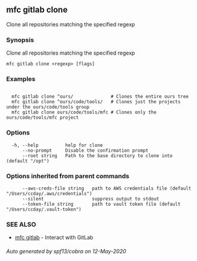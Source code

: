## mfc gitlab clone

Clone all repositories matching the specified regexp

### Synopsis

Clone all repositories matching the specified regexp

```
mfc gitlab clone <regexp> [flags]
```

### Examples

```

  mfc gitlab clone ^ours/              # Clones the entire ours tree
  mfc gitlab clone ^ours/code/tools/   # Clones just the projects under the ours/code/tools group
  mfc gitlab clone ours/code/tools/mfc # Clones only the ours/code/tools/mfc project

```

### Options

```
  -h, --help          help for clone
      --no-prompt     Disable the confirmation prompt
      --root string   Path to the base directory to clone into (default "/opt")
```

### Options inherited from parent commands

```
      --aws-creds-file string   path to AWS credentials file (default "/Users/ccday/.aws/credentials")
      --silent                  suppress output to stdout
      --token-file string       path to vault token file (default "/Users/ccday/.vault-token")
```

### SEE ALSO

* [mfc gitlab](mfc_gitlab.md)	 - Interact with GitLab

###### Auto generated by spf13/cobra on 12-May-2020
